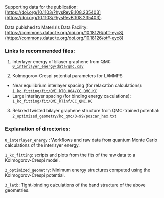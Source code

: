 Supporting data for the publication:
    [https://doi.org/10.1103/PhysRevB.108.235403](https://doi.org/10.1103/PhysRevB.108.235403).

Data pubished to Materials Data Facility:
    [https://commons.datacite.org/doi.org/10.18126/otff-eyc8](https://commons.datacite.org/doi.org/10.18126/otff-eyc8)

### Links to recommended files: 

1. Interlayer energy of bilayer graphene from QMC
[`0_interlayer_energy/data/qmc.csv`](https://github.com/qmc-hamm/qmc_graphene_stacking_fault/blob/main/0_interlayer_energy/data/qmc.csv)

2. Kolmogorov-Crespi potential parameters for LAMMPS
  - Near equilibrium interlayer spacing (for relaxation calculations):
    [`1_kc_fitting/fit/QMC_kT0.004/CC_QMC.KC`](https://github.com/qmc-hamm/qmc_graphene_stacking_fault/blob/main/1_kc_fitting/fit/QMC_kT0.004/CC_QMC.KC)
  - Large interlayer spacing (for binding energy calculations):
    [`1_kc_fitting/fit/QMC_kTinf/CC_QMC.KC`](https://github.com/qmc-hamm/qmc_graphene_stacking_fault/blob/main/1_kc_fitting/fit/QMC_kTinf/CC_QMC.KC)
  
3. Relaxed twisted bilayer graphene structure from QMC-trained potential: [`2_optimized_geometry/kc_qmc/0-99/poscar_hex.txt`](https://github.com/qmc-hamm/qmc_graphene_stacking_fault/blob/main/2_optimized_geometry/kc_qmc/0-99/poscar_hex.txt)



### Explanation of directories:

`0_interlayer_energy` : Workflows and raw data from quantum Monte Carlo calculations of the interlayer energy.

`1_kc_fitting`: scripts and plots from the fits of the raw data to a Kolmogorov-Crespi model.

`2_optimized_geometry`: Minimum energy structures computed using the Kolmogorov-Crespi potential.

`3_letb`: Tight-binding calculations of the band structure of the above geometries.
